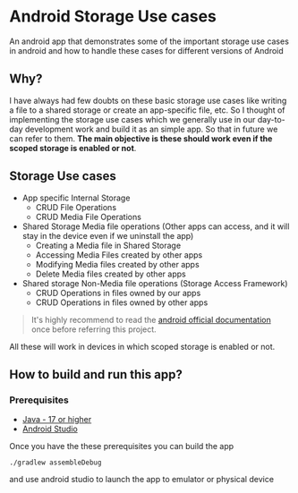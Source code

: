 # Android Storage Use cases

An android app that demonstrates some of the important storage use cases in android and how to handle these cases for different versions of Android

## Why?

I have always had few doubts on these basic storage use cases like writing a file to a shared storage 
or create an app-specific file, etc. So I thought of implementing the storage use cases which we generally 
use in our day-to-day development work and build it as an simple app. So that in future we can refer to them. 
**The main objective is these should work even if the scoped storage is enabled or not**.

## Storage Use cases

* App specific Internal Storage
  * CRUD File Operations
  * CRUD Media File Operations
* Shared Storage Media file operations (Other apps can access, and it will stay in the device even if we uninstall the app)
  * Creating a Media file in Shared Storage
  * Accessing Media Files created by other apps
  * Modifying Media files created by other apps
  * Delete Media files created by other apps
* Shared storage Non-Media file operations (Storage Access Framework)
  * CRUD Operations in files owned by our apps
  * CRUD Operations in files owned by other apps


> It's highly recommend to read the [android official documentation](https://developer.android.com/training/data-storage) once
> before referring this project.

All these will work in devices in which scoped storage is enabled or not.

## How to build and run this app?

### Prerequisites

* [Java - 17 or higher](https://www.oracle.com/java/technologies/javase/jdk17-archive-downloads.html)
* [Android Studio](https://developer.android.com/studio)

Once you have the these prerequisites you can build the app

``./gradlew assembleDebug``

and use android studio to launch the app to emulator or physical device
